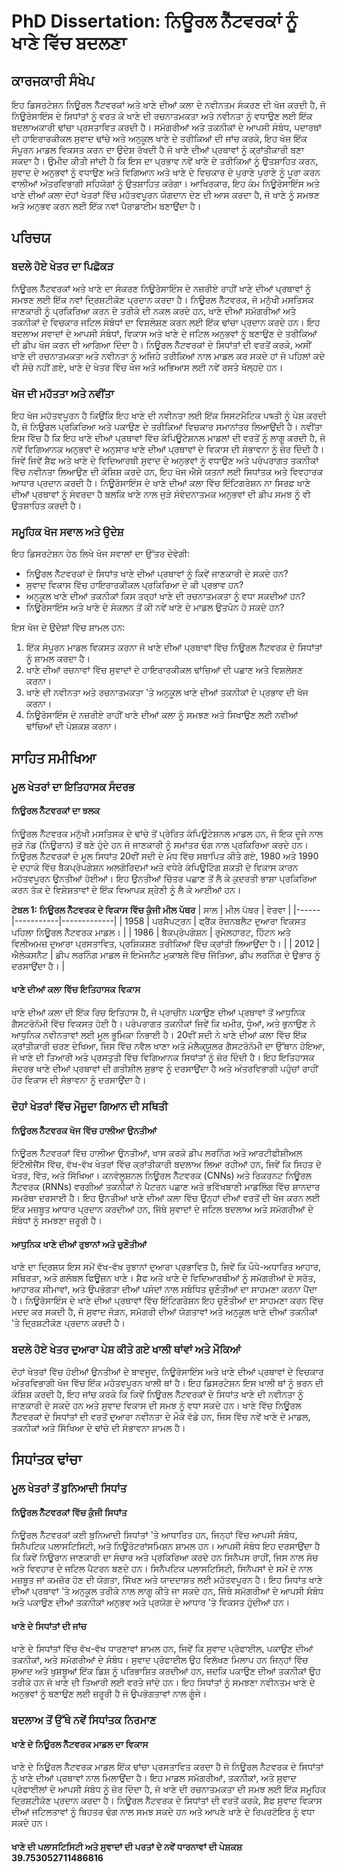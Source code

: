# PhD Dissertation: ਨਿਊਰਲ ਨੈੱਟਵਰਕਾਂ ਨੂੰ ਖਾਣੇ ਵਿੱਚ ਬਦਲਣਾ

## ਕਾਰਜਕਾਰੀ ਸੰਖੇਪ

ਇਹ ਡਿਸਰਟੇਸ਼ਨ ਨਿਊਰਲ ਨੈੱਟਵਰਕਾਂ ਅਤੇ ਖਾਣੇ ਦੀਆਂ ਕਲਾ ਦੇ ਨਵੀਨਤਮ ਸੰਕਰਣ ਦੀ ਖੋਜ ਕਰਦੀ ਹੈ, ਜੋ ਨਿਊਰੋਸਾਇੰਸ ਦੇ ਸਿਧਾਂਤਾਂ ਨੂੰ ਵਰਤ ਕੇ ਖਾਣੇ ਦੀ ਰਚਨਾਤਮਕਤਾ ਅਤੇ ਨਵੀਨਤਾ ਨੂੰ ਵਧਾਉਣ ਲਈ ਇੱਕ ਬਦਲਾਅਕਾਰੀ ਢਾਂਚਾ ਪ੍ਰਸਤਾਵਿਤ ਕਰਦੀ ਹੈ। ਸਮੱਗਰੀਆਂ ਅਤੇ ਤਕਨੀਕਾਂ ਦੇ ਆਪਸੀ ਸੰਬੰਧ, ਪਦਾਰਥਾਂ ਦੀ ਹਾਇਰਾਰਕੀਕਲ ਸੁਵਾਦ ਢਾਂਚੇ ਅਤੇ ਅਨੁਕੂਲ ਖਾਣੇ ਦੇ ਤਰੀਕਿਆਂ ਦੀ ਜਾਂਚ ਕਰਕੇ, ਇਹ ਖੋਜ ਇੱਕ ਸੰਪੂਰਨ ਮਾਡਲ ਵਿਕਸਤ ਕਰਨ ਦਾ ਉਦੇਸ਼ ਰੱਖਦੀ ਹੈ ਜੋ ਖਾਣੇ ਦੀਆਂ ਪ੍ਰਥਾਵਾਂ ਨੂੰ ਕ੍ਰਾਂਤੀਕਾਰੀ ਬਣਾ ਸਕਦਾ ਹੈ। ਉਮੀਦ ਕੀਤੀ ਜਾਂਦੀ ਹੈ ਕਿ ਇਸ ਦਾ ਪ੍ਰਭਾਵ ਨਵੇਂ ਖਾਣੇ ਦੇ ਤਰੀਕਿਆਂ ਨੂੰ ਉਤਸ਼ਾਹਿਤ ਕਰਨ, ਸੁਵਾਦ ਦੇ ਅਨੁਭਵਾਂ ਨੂੰ ਵਧਾਉਣ ਅਤੇ ਵਿਗਿਆਨ ਅਤੇ ਖਾਣੇ ਦੇ ਵਿਚਕਾਰ ਦੇ ਪੁਰਾਣੇ ਪੁਰਾਣੇ ਨੂੰ ਪੂਰਾ ਕਰਨ ਵਾਲੀਆਂ ਅੰਤਰਵਿਭਾਗੀ ਸਹਿਯੋਗਾਂ ਨੂੰ ਉਤਸ਼ਾਹਿਤ ਕਰੇਗਾ। ਆਖਿਰਕਾਰ, ਇਹ ਕੰਮ ਨਿਊਰੋਸਾਇੰਸ ਅਤੇ ਖਾਣੇ ਦੀਆਂ ਕਲਾ ਦੋਹਾਂ ਖੇਤਰਾਂ ਵਿੱਚ ਮਹੱਤਵਪੂਰਨ ਯੋਗਦਾਨ ਦੇਣ ਦੀ ਆਸ ਕਰਦਾ ਹੈ, ਜੋ ਖਾਣੇ ਨੂੰ ਸਮਝਣ ਅਤੇ ਅਨੁਭਵ ਕਰਨ ਲਈ ਇੱਕ ਨਵਾਂ ਪੈਰਾਡਾਈਮ ਬਣਾਉਂਦਾ ਹੈ।

## ਪਰਿਚਯ

### ਬਦਲੇ ਹੋਏ ਖੇਤਰ ਦਾ ਪਿਛੋਕੜ

ਨਿਊਰਲ ਨੈੱਟਵਰਕਾਂ ਅਤੇ ਖਾਣੇ ਦਾ ਸੰਕਰਣ ਨਿਊਰੋਸਾਇੰਸ ਦੇ ਨਜ਼ਰੀਏ ਰਾਹੀਂ ਖਾਣੇ ਦੀਆਂ ਪ੍ਰਥਾਵਾਂ ਨੂੰ ਸਮਝਣ ਲਈ ਇੱਕ ਨਵਾਂ ਦ੍ਰਿਸ਼ਟੀਕੋਣ ਪ੍ਰਦਾਨ ਕਰਦਾ ਹੈ। ਨਿਊਰਲ ਨੈੱਟਵਰਕ, ਜੋ ਮਨੁੱਖੀ ਮਸਤਿਸਕ ਜਾਣਕਾਰੀ ਨੂੰ ਪ੍ਰਕਿਰਿਆ ਕਰਨ ਦੇ ਤਰੀਕੇ ਦੀ ਨਕਲ ਕਰਦੇ ਹਨ, ਖਾਣੇ ਦੀਆਂ ਸਮੱਗਰੀਆਂ ਅਤੇ ਤਕਨੀਕਾਂ ਦੇ ਵਿਚਕਾਰ ਜਟਿਲ ਸੰਬੰਧਾਂ ਦਾ ਵਿਸ਼ਲੇਸ਼ਣ ਕਰਨ ਲਈ ਇੱਕ ਢਾਂਚਾ ਪ੍ਰਦਾਨ ਕਰਦੇ ਹਨ। ਇਹ ਬਦਲਾਅ ਸਵਾਦਾਂ ਦੇ ਆਪਸੀ ਸੰਬੰਧਾਂ, ਵਿਕਾਸ ਅਤੇ ਖਾਣੇ ਦੇ ਜਟਿਲ ਅਨੁਭਵਾਂ ਨੂੰ ਬਣਾਉਣ ਦੇ ਤਰੀਕਿਆਂ ਦੀ ਡੀਪ ਖੋਜ ਕਰਨ ਦੀ ਆਗਿਆ ਦਿੰਦਾ ਹੈ। ਨਿਊਰਲ ਨੈੱਟਵਰਕਾਂ ਦੇ ਸਿਧਾਂਤਾਂ ਦੀ ਵਰਤੋਂ ਕਰਕੇ, ਅਸੀਂ ਖਾਣੇ ਦੀ ਰਚਨਾਤਮਕਤਾ ਅਤੇ ਨਵੀਨਤਾ ਨੂੰ ਅਜਿਹੇ ਤਰੀਕਿਆਂ ਨਾਲ ਮਾਡਲ ਕਰ ਸਕਦੇ ਹਾਂ ਜੋ ਪਹਿਲਾਂ ਕਦੇ ਵੀ ਸੋਚੇ ਨਹੀਂ ਗਏ, ਖਾਣੇ ਦੇ ਖੇਤਰ ਵਿੱਚ ਖੋਜ ਅਤੇ ਅਭਿਆਸ ਲਈ ਨਵੇਂ ਰਸਤੇ ਖੋਲ੍ਹਦੇ ਹਨ।

### ਖੋਜ ਦੀ ਮਹੱਤਤਾ ਅਤੇ ਨਵੀਂਤਾ

ਇਹ ਖੋਜ ਮਹੱਤਵਪੂਰਨ ਹੈ ਕਿਉਂਕਿ ਇਹ ਖਾਣੇ ਦੀ ਨਵੀਨਤਾ ਲਈ ਇੱਕ ਸਿਸਟਮੈਟਿਕ ਪদ্ধਤੀ ਨੂੰ ਪੇਸ਼ ਕਰਦੀ ਹੈ, ਜੋ ਨਿਊਰਲ ਪ੍ਰਕਿਰਿਆ ਅਤੇ ਪਕਾਉਣ ਦੇ ਤਰੀਕਿਆਂ ਵਿਚਕਾਰ ਸਮਾਨਾਂਤਰ ਲਿਆਉਂਦੀ ਹੈ। ਨਵੀਂਤਾ ਇਸ ਵਿੱਚ ਹੈ ਕਿ ਇਹ ਖਾਣੇ ਦੀਆਂ ਪ੍ਰਥਾਵਾਂ ਵਿੱਚ ਕੰਪਿਊਟੇਸ਼ਨਲ ਮਾਡਲਾਂ ਦੀ ਵਰਤੋਂ ਨੂੰ ਲਾਗੂ ਕਰਦੀ ਹੈ, ਜੋ ਨਵੇਂ ਵਿਗਿਆਨਕ ਅਨੁਭਵਾਂ ਦੇ ਅਨੁਸਾਰ ਖਾਣੇ ਦੀਆਂ ਪ੍ਰਥਾਵਾਂ ਦੇ ਵਿਕਾਸ ਦੀ ਸੰਭਾਵਨਾ ਨੂੰ ਜ਼ੋਰ ਦਿੰਦੀ ਹੈ। ਜਿਵੇਂ ਜਿਵੇਂ ਸ਼ੈਫ ਅਤੇ ਖਾਣੇ ਦੇ ਵਿਦਿਆਰਥੀ ਸੁਵਾਦ ਦੇ ਅਨੁਭਵਾਂ ਨੂੰ ਵਧਾਉਣ ਅਤੇ ਪਰੰਪਰਾਗਤ ਤਕਨੀਕਾਂ ਵਿੱਚ ਨਵੀਨਤਾ ਲਿਆਉਣ ਦੀ ਕੋਸ਼ਿਸ਼ ਕਰਦੇ ਹਨ, ਇਹ ਖੋਜ ਐਸੇ ਯਤਨਾਂ ਲਈ ਸਿਧਾਂਤਕ ਅਤੇ ਵਿਵਹਾਰਕ ਆਧਾਰ ਪ੍ਰਦਾਨ ਕਰਦੀ ਹੈ। ਨਿਊਰੋਸਾਇੰਸ ਦੇ ਖਾਣੇ ਦੀਆਂ ਕਲਾ ਵਿੱਚ ਇੰਟਿਗਰੇਸ਼ਨ ਨਾ ਸਿਰਫ਼ ਖਾਣੇ ਦੀਆਂ ਪ੍ਰਥਾਵਾਂ ਨੂੰ ਸੰਵਰਦਾ ਹੈ ਬਲਕਿ ਖਾਣੇ ਨਾਲ ਜੁੜੇ ਸੰਵੇਦਨਾਤਮਕ ਅਨੁਭਵਾਂ ਦੀ ਡੀਪ ਸਮਝ ਨੂੰ ਵੀ ਉਤਸ਼ਾਹਿਤ ਕਰਦੀ ਹੈ।

### ਸਮੂਹਿਕ ਖੋਜ ਸਵਾਲ ਅਤੇ ਉਦੇਸ਼

ਇਹ ਡਿਸਰਟੇਸ਼ਨ ਹੇਠ ਲਿਖੇ ਖੋਜ ਸਵਾਲਾਂ ਦਾ ਉੱਤਰ ਦੇਵੇਗੀ:
- ਨਿਊਰਲ ਨੈੱਟਵਰਕਾਂ ਦੇ ਸਿਧਾਂਤ ਖਾਣੇ ਦੀਆਂ ਪ੍ਰਥਾਵਾਂ ਨੂੰ ਕਿਵੇਂ ਜਾਣਕਾਰੀ ਦੇ ਸਕਦੇ ਹਨ?
- ਸੁਵਾਦ ਵਿਕਾਸ ਵਿੱਚ ਹਾਇਰਾਰਕੀਕਲ ਪ੍ਰਕਿਰਿਆ ਦੇ ਕੀ ਪ੍ਰਭਾਵ ਹਨ?
- ਅਨੁਕੂਲ ਖਾਣੇ ਦੀਆਂ ਤਕਨੀਕਾਂ ਕਿਸ ਤਰ੍ਹਾਂ ਖਾਣੇ ਦੀ ਰਚਨਾਤਮਕਤਾ ਨੂੰ ਵਧਾ ਸਕਦੀਆਂ ਹਨ?
- ਨਿਊਰੋਸਾਇੰਸ ਅਤੇ ਖਾਣੇ ਦੇ ਸੰਕਲਨ ਤੋਂ ਕੀ ਨਵੇਂ ਖਾਣੇ ਦੇ ਮਾਡਲ ਉਤਪੰਨ ਹੋ ਸਕਦੇ ਹਨ?

ਇਸ ਖੋਜ ਦੇ ਉਦੇਸ਼ਾਂ ਵਿੱਚ ਸ਼ਾਮਲ ਹਨ:
1. ਇੱਕ ਸੰਪੂਰਨ ਮਾਡਲ ਵਿਕਸਤ ਕਰਨਾ ਜੋ ਖਾਣੇ ਦੀਆਂ ਪ੍ਰਥਾਵਾਂ ਵਿੱਚ ਨਿਊਰਲ ਨੈੱਟਵਰਕ ਦੇ ਸਿਧਾਂਤਾਂ ਨੂੰ ਸ਼ਾਮਲ ਕਰਦਾ ਹੈ।
2. ਖਾਣੇ ਦੀਆਂ ਰਚਨਾਵਾਂ ਵਿੱਚ ਸੁਵਾਦਾਂ ਦੇ ਹਾਇਰਾਰਕੀਕਲ ਢਾਂਚਿਆਂ ਦੀ ਪਛਾਣ ਅਤੇ ਵਿਸ਼ਲੇਸ਼ਣ ਕਰਨਾ।
3. ਖਾਣੇ ਦੀ ਨਵੀਨਤਾ ਅਤੇ ਰਚਨਾਤਮਕਤਾ 'ਤੇ ਅਨੁਕੂਲ ਖਾਣੇ ਦੀਆਂ ਤਕਨੀਕਾਂ ਦੇ ਪ੍ਰਭਾਵ ਦੀ ਖੋਜ ਕਰਨਾ।
4. ਨਿਊਰੋਸਾਇੰਸ ਦੇ ਨਜ਼ਰੀਏ ਰਾਹੀਂ ਖਾਣੇ ਦੀਆਂ ਕਲਾ ਨੂੰ ਸਮਝਣ ਅਤੇ ਸਿਖਾਉਣ ਲਈ ਨਵੀਆਂ ਢਾਂਚਿਆਂ ਦੀ ਪੇਸ਼ਕਸ਼ ਕਰਨਾ।

## ਸਾਹਿਤ ਸਮੀਖਿਆ

### ਮੂਲ ਖੇਤਰਾਂ ਦਾ ਇਤਿਹਾਸਕ ਸੰਦਰਭ

#### ਨਿਊਰਲ ਨੈੱਟਵਰਕਾਂ ਦਾ ਝਲਕ

ਨਿਊਰਲ ਨੈੱਟਵਰਕ ਮਨੁੱਖੀ ਮਸਤਿਸਕ ਦੇ ਢਾਂਚੇ ਤੋਂ ਪ੍ਰੇਰਿਤ ਕੰਪਿਊਟੇਸ਼ਨਲ ਮਾਡਲ ਹਨ, ਜੋ ਇਕ ਦੂਜੇ ਨਾਲ ਜੁੜੇ ਨੋਡ (ਨਿਊਰਾਨ) ਤੋਂ ਬਣੇ ਹੁੰਦੇ ਹਨ ਜੋ ਜਾਣਕਾਰੀ ਨੂੰ ਸਮਾਂਤਰ ਢੰਗ ਨਾਲ ਪ੍ਰਕਿਰਿਆ ਕਰਦੇ ਹਨ। ਨਿਊਰਲ ਨੈੱਟਵਰਕਾਂ ਦੇ ਮੂਲ ਸਿਧਾਂਤ 20ਵੀਂ ਸਦੀ ਦੇ ਮੱਧ ਵਿੱਚ ਸਥਾਪਿਤ ਕੀਤੇ ਗਏ, 1980 ਅਤੇ 1990 ਦੇ ਦਹਾਕੇ ਵਿੱਚ ਬੈਕਪ੍ਰੋਪਗੇਸ਼ਨ ਅਲਗੋਰਿਦਮਾਂ ਅਤੇ ਵਧੇਰੇ ਕੰਪਿਊਟਿੰਗ ਸ਼ਕਤੀ ਦੇ ਵਿਕਾਸ ਕਾਰਨ ਮਹੱਤਵਪੂਰਨ ਉਨਤੀਆਂ ਹੋਈਆਂ। ਇਹ ਉਨਤੀਆਂ ਚਿੱਤਰ ਪਛਾਣ ਤੋਂ ਲੈ ਕੇ ਕੁਦਰਤੀ ਭਾਸ਼ਾ ਪ੍ਰਕਿਰਿਆ ਕਰਨ ਤੱਕ ਦੇ ਵਿਸ਼ੇਸ਼ਤਾਵਾਂ ਦੇ ਇੱਕ ਵਿਆਪਕ ਸ਼੍ਰੇਣੀ ਨੂੰ ਲੈ ਕੇ ਆਈਆਂ ਹਨ।

**ਟੇਬਲ 1: ਨਿਊਰਲ ਨੈੱਟਵਰਕ ਦੇ ਵਿਕਾਸ ਵਿੱਚ ਕੁੰਜੀ ਮੀਲ ਪੱਥਰ**
| ਸਾਲ | ਮੀਲ ਪੱਥਰ | ਵੇਰਵਾ |
|------|-----------|-------------|
| 1958 | ਪਰਸੈਪਟ੍ਰਨ | ਫ੍ਰੈਂਕ ਰੋਜ਼ਨਬਲੈਟ ਦੁਆਰਾ ਵਿਕਸਤ ਪਹਿਲਾ ਨਿਊਰਲ ਨੈੱਟਵਰਕ ਮਾਡਲ। |
| 1986 | ਬੈਕਪ੍ਰੋਪਗੇਸ਼ਨ | ਰੁਮੇਲਹਾਰਟ, ਹਿੰਟਨ ਅਤੇ ਵਿਲੀਅਮਜ਼ ਦੁਆਰਾ ਪ੍ਰਸਤਾਵਿਤ, ਪ੍ਰਸ਼ਿਕਸ਼ਣ ਤਰੀਕਿਆਂ ਵਿੱਚ ਕ੍ਰਾਂਤੀ ਲਿਆਉਂਦਾ ਹੈ। |
| 2012 | ਐਲੇਕਸਨੈਟ | ਡੀਪ ਲਰਨਿੰਗ ਮਾਡਲ ਜੋ ਇਮੇਜਨੈਟ ਮੁਕਾਬਲੇ ਵਿੱਚ ਜਿੱਤਿਆ, ਡੀਪ ਲਰਨਿੰਗ ਦੇ ਉਭਾਰ ਨੂੰ ਦਰਸਾਉਂਦਾ ਹੈ। |

#### ਖਾਣੇ ਦੀਆਂ ਕਲਾ ਵਿੱਚ ਇਤਿਹਾਸਕ ਵਿਕਾਸ

ਖਾਣੇ ਦੀਆਂ ਕਲਾ ਦੀ ਇੱਕ ਰਿਚ ਇਤਿਹਾਸ ਹੈ, ਜੋ ਪ੍ਰਾਚੀਨ ਪਕਾਉਣ ਦੀਆਂ ਪ੍ਰਥਾਵਾਂ ਤੋਂ ਆਧੁਨਿਕ ਗੈਸਟਰੋਨੋਮੀ ਵਿੱਚ ਵਿਕਸਤ ਹੋਈ ਹੈ। ਪਰੰਪਰਾਗਤ ਤਕਨੀਕਾਂ ਜਿਵੇਂ ਕਿ ਖਮੀਰ, ਧੂੰਆਂ, ਅਤੇ ਭੁਨਾਉਣ ਨੇ ਆਧੁਨਿਕ ਨਵੀਨਤਾਵਾਂ ਲਈ ਮੂਲ ਭੂਮਿਕਾ ਨਿਭਾਈ ਹੈ। 20ਵੀਂ ਸਦੀ ਨੇ ਖਾਣੇ ਦੀਆਂ ਕਲਾ ਵਿੱਚ ਇੱਕ ਕ੍ਰਾਂਤੀਕਾਰੀ ਚਰਣ ਦੇਖਿਆ, ਜਿਸ ਵਿੱਚ ਨਵੈਲ ਖਾਣਾ ਅਤੇ ਮੋਲੈਕ੍ਯੂਲਰ ਗੈਸਟਰੋਨੋਮੀ ਦਾ ਉੱਥਾਨ ਹੋਇਆ, ਜੋ ਖਾਣੇ ਦੀ ਤਿਆਰੀ ਅਤੇ ਪ੍ਰਸਤੁਤੀ ਵਿੱਚ ਵਿਗਿਆਨਕ ਸਿਧਾਂਤਾਂ ਨੂੰ ਜ਼ੋਰ ਦਿੰਦੀ ਹੈ। ਇਹ ਇਤਿਹਾਸਕ ਸੰਦਰਭ ਖਾਣੇ ਦੀਆਂ ਪ੍ਰਥਾਵਾਂ ਦੀ ਗਤੀਸ਼ੀਲ ਸੁਭਾਵ ਨੂੰ ਦਰਸਾਉਂਦਾ ਹੈ ਅਤੇ ਅੰਤਰਵਿਭਾਗੀ ਪਹੁੰਚਾਂ ਰਾਹੀਂ ਹੋਰ ਵਿਕਾਸ ਦੀ ਸੰਭਾਵਨਾ ਨੂੰ ਦਰਸਾਉਂਦਾ ਹੈ।

### ਦੋਹਾਂ ਖੇਤਰਾਂ ਵਿੱਚ ਮੌਜੂਦਾ ਗਿਆਨ ਦੀ ਸਥਿਤੀ

#### ਨਿਊਰਲ ਨੈੱਟਵਰਕ ਖੋਜ ਵਿੱਚ ਹਾਲੀਆ ਉਨਤੀਆਂ

ਨਿਊਰਲ ਨੈੱਟਵਰਕਾਂ ਵਿੱਚ ਹਾਲੀਆ ਉਨਤੀਆਂ, ਖਾਸ ਕਰਕੇ ਡੀਪ ਲਰਨਿੰਗ ਅਤੇ ਆਰਟੀਫੀਸ਼ੀਅਲ ਇੰਟੈਲੀਜੈਂਸ ਵਿੱਚ, ਵੱਖ-ਵੱਖ ਖੇਤਰਾਂ ਵਿੱਚ ਕ੍ਰਾਂਤੀਕਾਰੀ ਬਦਲਾਅ ਲਿਆ ਰਹੀਆਂ ਹਨ, ਜਿਵੇਂ ਕਿ ਸਿਹਤ ਦੇ ਖੇਤਰ, ਵਿੱਤ, ਅਤੇ ਸਿੱਖਿਆ। ਕਨਵੋਲੂਸ਼ਨਲ ਨਿਊਰਲ ਨੈੱਟਵਰਕ (CNNs) ਅਤੇ ਰਿਕਰਨਟ ਨਿਊਰਲ ਨੈੱਟਵਰਕ (RNNs) ਵਰਗੀਆਂ ਤਕਨੀਕਾਂ ਨੇ ਪੈਟਰਨ ਪਛਾਣ ਅਤੇ ਭਵਿੱਖਬਾਣੀ ਮਾਡਲਿੰਗ ਵਿੱਚ ਸ਼ਾਨਦਾਰ ਸਮਰੱਥਾ ਦਰਸਾਈ ਹੈ। ਇਹ ਉਨਤੀਆਂ ਖਾਣੇ ਦੀਆਂ ਕਲਾ ਵਿੱਚ ਉਨ੍ਹਾਂ ਦੀਆਂ ਵਰਤੋਂ ਦੀ ਖੋਜ ਕਰਨ ਲਈ ਇੱਕ ਮਜ਼ਬੂਤ ਆਧਾਰ ਪ੍ਰਦਾਨ ਕਰਦੀਆਂ ਹਨ, ਜਿੱਥੇ ਸੁਵਾਦਾਂ ਦੇ ਜਟਿਲ ਬਦਲਾਅ ਅਤੇ ਸਮੱਗਰੀਆਂ ਦੇ ਸੰਬੰਧਾਂ ਨੂੰ ਸਮਝਣਾ ਜ਼ਰੂਰੀ ਹੈ।

#### ਆਧੁਨਿਕ ਖਾਣੇ ਦੀਆਂ ਰੁਝਾਨਾਂ ਅਤੇ ਚੁਣੌਤੀਆਂ

ਖਾਣੇ ਦਾ ਦ੍ਰਿਸ਼ਯ ਇਸ ਸਮੇਂ ਵੱਖ-ਵੱਖ ਰੁਝਾਨਾਂ ਦੁਆਰਾ ਪ੍ਰਭਾਵਿਤ ਹੈ, ਜਿਵੇਂ ਕਿ ਪੌਧੇ-ਅਧਾਰਿਤ ਆਹਾਰ, ਸਥਿਰਤਾ, ਅਤੇ ਗਲੋਬਲ ਫਿਊਜ਼ਨ ਖਾਣੇ। ਸ਼ੈਫ ਅਤੇ ਖਾਣੇ ਦੇ ਵਿਦਿਆਰਥੀਆਂ ਨੂੰ ਸਮੱਗਰੀਆਂ ਦੇ ਸਰੋਤ, ਆਹਾਰਕ ਸੀਮਾਵਾਂ, ਅਤੇ ਉਪਭੋਗਤਾ ਦੀਆਂ ਪਸੰਦਾਂ ਨਾਲ ਸਬੰਧਿਤ ਚੁਣੌਤੀਆਂ ਦਾ ਸਾਹਮਣਾ ਕਰਨਾ ਪੈਂਦਾ ਹੈ। ਨਿਊਰੋਸਾਇੰਸ ਦੇ ਖਾਣੇ ਦੀਆਂ ਪ੍ਰਥਾਵਾਂ ਵਿੱਚ ਇੰਟਿਗਰੇਸ਼ਨ ਇਹ ਚੁਣੌਤੀਆਂ ਦਾ ਸਾਹਮਣਾ ਕਰਨ ਵਿੱਚ ਮਦਦ ਕਰ ਸਕਦੀ ਹੈ, ਜੋ ਸੁਵਾਦ ਜੋੜਨ, ਸਮੱਗਰੀ ਦੀਆਂ ਯੋਗਤਾਵਾਂ ਅਤੇ ਅਨੁਕੂਲ ਖਾਣੇ ਦੀਆਂ ਤਕਨੀਕਾਂ 'ਤੇ ਦ੍ਰਿਸ਼ਟੀਕੋਣ ਪ੍ਰਦਾਨ ਕਰਦੀ ਹੈ।

### ਬਦਲੇ ਹੋਏ ਖੇਤਰ ਦੁਆਰਾ ਪੇਸ਼ ਕੀਤੇ ਗਏ ਖਾਲੀ ਥਾਂਵਾਂ ਅਤੇ ਮੌਕਿਆਂ

ਦੋਹਾਂ ਖੇਤਰਾਂ ਵਿੱਚ ਹੋਈਆਂ ਉਨਤੀਆਂ ਦੇ ਬਾਵਜੂਦ, ਨਿਊਰੋਸਾਇੰਸ ਅਤੇ ਖਾਣੇ ਦੀਆਂ ਪ੍ਰਥਾਵਾਂ ਦੇ ਵਿਚਕਾਰ ਅੰਤਰਵਿਭਾਗੀ ਖੋਜ ਵਿੱਚ ਇੱਕ ਮਹੱਤਵਪੂਰਨ ਖਾਲੀ ਥਾਂ ਹੈ। ਇਹ ਡਿਸਰਟੇਸ਼ਨ ਇਸ ਖਾਲੀ ਥਾਂ ਨੂੰ ਭਰਨ ਦੀ ਕੋਸ਼ਿਸ਼ ਕਰਦੀ ਹੈ, ਇਹ ਜਾਂਚ ਕਰਕੇ ਕਿ ਕਿਵੇਂ ਨਿਊਰਲ ਨੈੱਟਵਰਕਾਂ ਦੇ ਸਿਧਾਂਤ ਖਾਣੇ ਦੀ ਨਵੀਨਤਾ ਨੂੰ ਜਾਣਕਾਰੀ ਦੇ ਸਕਦੇ ਹਨ ਅਤੇ ਸੁਵਾਦ ਵਿਕਾਸ ਦੀ ਸਮਝ ਨੂੰ ਵਧਾ ਸਕਦੇ ਹਨ। ਖਾਣੇ ਵਿੱਚ ਨਿਊਰਲ ਨੈੱਟਵਰਕਾਂ ਦੇ ਸਿਧਾਂਤਾਂ ਦੀ ਵਰਤੋਂ ਦੁਆਰਾ ਨਵੀਨਤਾ ਦੇ ਮੌਕੇ ਵੱਡੇ ਹਨ, ਜਿਸ ਵਿੱਚ ਨਵੇਂ ਖਾਣੇ ਦੇ ਮਾਡਲ, ਤਕਨੀਕਾਂ ਅਤੇ ਸਿੱਖਿਆ ਦੇ ਢਾਂਚੇ ਦੀ ਸੰਭਾਵਨਾ ਸ਼ਾਮਲ ਹੈ।

## ਸਿਧਾਂਤਕ ਢਾਂਚਾ

### ਮੂਲ ਖੇਤਰਾਂ ਤੋਂ ਬੁਨਿਆਦੀ ਸਿਧਾਂਤ

#### ਨਿਊਰਲ ਨੈੱਟਵਰਕਾਂ ਵਿੱਚ ਕੁੰਜੀ ਸਿਧਾਂਤ

ਨਿਊਰਲ ਨੈੱਟਵਰਕਾਂ ਕਈ ਬੁਨਿਆਦੀ ਸਿਧਾਂਤਾਂ 'ਤੇ ਆਧਾਰਿਤ ਹਨ, ਜਿਨ੍ਹਾਂ ਵਿੱਚ ਆਪਸੀ ਸੰਬੰਧ, ਸਿਨੈਪਟਿਕ ਪਲਾਸਟਿਸਿਟੀ, ਅਤੇ ਨਿਊਰੋਟਰਾਂਸਮਿਸ਼ਨ ਸ਼ਾਮਲ ਹਨ। ਆਪਸੀ ਸੰਬੰਧ ਇਹ ਦਰਸਾਉਂਦਾ ਹੈ ਕਿ ਕਿਵੇਂ ਨਿਊਰਾਨ ਜਾਣਕਾਰੀ ਦਾ ਸੰਚਾਰ ਅਤੇ ਪ੍ਰਕਿਰਿਆ ਕਰਦੇ ਹਨ ਸਿਨੈਪਸ ਰਾਹੀਂ, ਜਿਸ ਨਾਲ ਸੋਚ ਅਤੇ ਵਿਵਹਾਰ ਦੇ ਜਟਿਲ ਪੈਟਰਨ ਬਣਦੇ ਹਨ। ਸਿਨੈਪਟਿਕ ਪਲਾਸਟਿਸਿਟੀ, ਸਿਨੈਪਸਾਂ ਦੇ ਸਮੇਂ ਦੇ ਨਾਲ ਮਜ਼ਬੂਤ ਜਾਂ ਕਮਜ਼ੋਰ ਹੋਣ ਦੀ ਯੋਗਤਾ, ਸਿੱਖਣ ਅਤੇ ਯਾਦਦਾਸ਼ਤ ਲਈ ਮਹੱਤਵਪੂਰਨ ਹੈ। ਇਹ ਸਿਧਾਂਤ ਖਾਣੇ ਦੀਆਂ ਪ੍ਰਥਾਵਾਂ 'ਤੇ ਅਨੁਕੂਲ ਤਰੀਕੇ ਨਾਲ ਲਾਗੂ ਕੀਤੇ ਜਾ ਸਕਦੇ ਹਨ, ਜਿੱਥੇ ਸਮੱਗਰੀਆਂ ਦੇ ਆਪਸੀ ਸੰਬੰਧ ਅਤੇ ਪਕਾਉਣ ਦੀਆਂ ਤਕਨੀਕਾਂ ਅਨੁਭਵ ਅਤੇ ਪ੍ਰਯੋਗ ਦੇ ਆਧਾਰ 'ਤੇ ਵਿਕਸਤ ਹੁੰਦੀਆਂ ਹਨ।

#### ਖਾਣੇ ਦੇ ਸਿਧਾਂਤਾਂ ਦੀ ਜਾਂਚ

ਖਾਣੇ ਦੇ ਸਿਧਾਂਤਾਂ ਵਿੱਚ ਵੱਖ-ਵੱਖ ਧਾਰਣਾਵਾਂ ਸ਼ਾਮਲ ਹਨ, ਜਿਵੇਂ ਕਿ ਸੁਵਾਦ ਪ੍ਰੋਫਾਈਲ, ਪਕਾਉਣ ਦੀਆਂ ਤਕਨੀਕਾਂ, ਅਤੇ ਸਮੱਗਰੀਆਂ ਦੇ ਸੰਬੰਧ। ਸੁਵਾਦ ਪ੍ਰੋਫਾਈਲ ਉਹ ਵਿਲੱਖਣ ਮਿਲਾਪ ਹਨ ਜਿਨ੍ਹਾਂ ਵਿੱਚ ਸੁਆਦ ਅਤੇ ਖੁਸ਼ਬੂਆਂ ਇੱਕ ਡਿਸ਼ ਨੂੰ ਪਰਿਭਾਸ਼ਿਤ ਕਰਦੀਆਂ ਹਨ, ਜਦਕਿ ਪਕਾਉਣ ਦੀਆਂ ਤਕਨੀਕਾਂ ਉਹ ਤਰੀਕੇ ਹਨ ਜੋ ਖਾਣੇ ਦੀ ਤਿਆਰੀ ਲਈ ਵਰਤੇ ਜਾਂਦੇ ਹਨ। ਇਹ ਸਿਧਾਂਤਾਂ ਨੂੰ ਸਮਝਣਾ ਨਵੀਨਤਮ ਖਾਣੇ ਦੇ ਅਨੁਭਵਾਂ ਨੂੰ ਬਣਾਉਣ ਲਈ ਜ਼ਰੂਰੀ ਹੈ ਜੋ ਉਪਭੋਗਤਾਵਾਂ ਨਾਲ ਗੂੰਜੇ।

### ਬਦਲਾਅ ਤੋਂ ਉੱਥੇ ਨਵੇਂ ਸਿਧਾਂਤਕ ਨਿਰਮਾਣ

#### ਖਾਣੇ ਦੇ ਨਿਊਰਲ ਨੈੱਟਵਰਕ ਮਾਡਲ ਦਾ ਵਿਕਾਸ

ਖਾਣੇ ਦੇ ਨਿਊਰਲ ਨੈੱਟਵਰਕ ਮਾਡਲ ਇੱਕ ਢਾਂਚਾ ਪ੍ਰਸਤਾਵਿਤ ਕਰਦਾ ਹੈ ਜੋ ਨਿਊਰਲ ਨੈੱਟਵਰਕ ਦੇ ਸਿਧਾਂਤਾਂ ਨੂੰ ਖਾਣੇ ਦੀਆਂ ਪ੍ਰਥਾਵਾਂ ਨਾਲ ਮਿਲਾਉਂਦਾ ਹੈ। ਇਹ ਮਾਡਲ ਸਮੱਗਰੀਆਂ, ਤਕਨੀਕਾਂ, ਅਤੇ ਸੁਵਾਦ ਪ੍ਰੋਫਾਈਲਾਂ ਦੇ ਆਪਸੀ ਸੰਬੰਧ ਨੂੰ ਜ਼ੋਰ ਦਿੰਦਾ ਹੈ, ਜੋ ਖਾਣੇ ਦੀ ਰਚਨਾਤਮਕਤਾ ਦੀ ਸਮਝ ਲਈ ਇੱਕ ਸਮੂਹਿਕ ਦ੍ਰਿਸ਼ਟੀਕੋਣ ਪ੍ਰਦਾਨ ਕਰਦਾ ਹੈ। ਨਿਊਰਲ ਨੈੱਟਵਰਕ ਦੇ ਸਿਧਾਂਤਾਂ ਦੀ ਵਰਤੋਂ ਕਰਕੇ, ਸ਼ੈਫ ਸੁਵਾਦ ਵਿਕਾਸ ਦੀਆਂ ਜਟਿਲਤਾਵਾਂ ਨੂੰ ਬਿਹਤਰ ਢੰਗ ਨਾਲ ਸਮਝ ਸਕਦੇ ਹਨ ਅਤੇ ਆਪਣੇ ਖਾਣੇ ਦੇ ਰਿਪਰਟੋਇਰ ਨੂੰ ਵਧਾ ਸਕਦੇ ਹਨ।

#### ਖਾਣੇ ਦੀ ਪਲਾਸਟਿਸਿਟੀ ਅਤੇ ਸੁਵਾਦਾਂ ਦੀ ਪਰਤਾਂ ਦੇ ਨਵੇਂ ਧਾਰਨਾਵਾਂ ਦੀ ਪੇਸ਼ਕਸ਼ 39.753052711486816